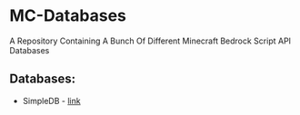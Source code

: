 # MC-Databases
A Repository Containing A Bunch Of Different Minecraft Bedrock Script API Databases

## Databases:
* SimpleDB - [link](https://github.com/Nathan93705/MC-Databases/tree/main/databases/simpledb)
